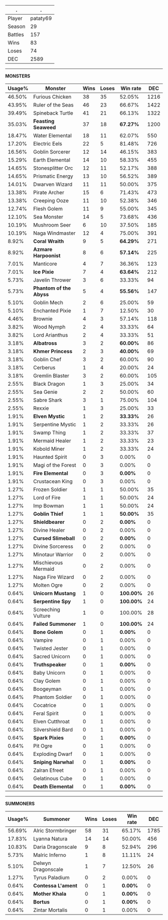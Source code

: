 .|.
|-|-
Player|pataty69
Season|29
Battles|157
Wins|83
Loses|74
DEC|2589

---
**MONSTERS**

Usage%|Monster|Wins|Loses|Win rate|DEC|
-|-|-|-|-|-|
46.50%|Furious Chicken|38|35|52.05%|1216|
43.95%|Ruler of the Seas|46|23|66.67%|1422|
39.49%|Spineback Turtle|41|21|66.13%|1322|
35.03%|**Feasting Seaweed**|37|18|**67.27%**|1200|
18.47%|Water Elemental|18|11|62.07%|550|
17.20%|Electric Eels|22|5|81.48%|726|
16.56%|Goblin Sorcerer|12|14|46.15%|383|
15.29%|Earth Elemental|14|10|58.33%|455|
14.65%|Stonesplitter Orc|12|11|52.17%|388|
14.65%|Prismatic Energy|13|10|56.52%|389|
14.01%|Dwarven Wizard|11|11|50.00%|375|
13.38%|Pirate Archer|15|6|71.43%|473|
13.38%|Creeping Ooze|11|10|52.38%|346|
12.74%|Flesh Golem|11|9|55.00%|345|
12.10%|Sea Monster|14|5|73.68%|436|
10.19%|Mushroom Seer|6|10|37.50%|185|
10.19%|Naga Windmaster|12|4|75.00%|391|
8.92%|**Coral Wraith**|9|5|**64.29%**|271|
8.92%|**Azmare Harpoonist**|8|6|**57.14%**|225|
7.01%|Manticore|4|7|36.36%|123|
7.01%|**Ice Pixie**|7|4|**63.64%**|212|
5.73%|Javelin Thrower|3|6|33.33%|94|
5.73%|**Phantom of the Abyss**|5|4|**55.56%**|147|
5.10%|Goblin Mech|2|6|25.00%|59|
5.10%|Enchanted Pixie|1|7|12.50%|30|
4.46%|Brownie|4|3|57.14%|118|
3.82%|Wood Nymph|2|4|33.33%|64|
3.82%|Lord Arianthus|2|4|33.33%|51|
3.18%|**Albatross**|3|2|**60.00%**|86|
3.18%|**Khmer Princess**|2|3|**40.00%**|69|
3.18%|Goblin Chef|3|2|60.00%|90|
3.18%|Cerberus|1|4|20.00%|24|
3.18%|Gremlin Blaster|3|2|60.00%|105|
2.55%|Black Dragon|1|3|25.00%|34|
2.55%|Sea Genie|2|2|50.00%|60|
2.55%|Sabre Shark|3|1|75.00%|104|
2.55%|Rexxie|1|3|25.00%|33|
1.91%|**Elven Mystic**|1|2|**33.33%**|26|
1.91%|Serpentine Mystic|1|2|33.33%|26|
1.91%|Swamp Thing|1|2|33.33%|37|
1.91%|Mermaid Healer|1|2|33.33%|23|
1.91%|Kobold Miner|1|2|33.33%|24|
1.91%|Haunted Spirit|0|3|0.00%|0|
1.91%|Magi of the Forest|0|3|0.00%|0|
1.91%|**Fire Elemental**|0|3|**0.00%**|0|
1.91%|Crustacean King|0|3|0.00%|0|
1.27%|Frozen Soldier|1|1|50.00%|35|
1.27%|Lord of Fire|1|1|50.00%|24|
1.27%|Imp Bowman|1|1|50.00%|24|
1.27%|**Goblin Thief**|1|1|**50.00%**|35|
1.27%|**Shieldbearer**|0|2|**0.00%**|0|
1.27%|Divine Healer|0|2|0.00%|0|
1.27%|**Cursed Slimeball**|0|2|**0.00%**|0|
1.27%|Divine Sorceress|0|2|0.00%|0|
1.27%|Minotaur Warrior|0|2|0.00%|0|
1.27%|Mischievous Mermaid|0|2|0.00%|0|
1.27%|Naga Fire Wizard|0|2|0.00%|0|
1.27%|Molten Ogre|0|2|0.00%|0|
0.64%|**Unicorn Mustang**|1|0|**100.00%**|26|
0.64%|**Serpentine Spy**|1|0|**100.00%**|24|
0.64%|Screeching Vulture|1|0|100.00%|28|
0.64%|**Failed Summoner**|1|0|**100.00%**|24|
0.64%|**Bone Golem**|0|1|**0.00%**|0|
0.64%|Vampire|0|1|0.00%|0|
0.64%|Twisted Jester|0|1|0.00%|0|
0.64%|Sacred Unicorn|0|1|0.00%|0|
0.64%|**Truthspeaker**|0|1|**0.00%**|0|
0.64%|Baby Unicorn|0|1|0.00%|0|
0.64%|Clay Golem|0|1|0.00%|0|
0.64%|Boogeyman|0|1|0.00%|0|
0.64%|Phantom Soldier|0|1|0.00%|0|
0.64%|Cocatrice|0|1|0.00%|0|
0.64%|Feral Spirit|0|1|0.00%|0|
0.64%|Elven Cutthroat|0|1|0.00%|0|
0.64%|Silvershield Bard|0|1|0.00%|0|
0.64%|**Spark Pixies**|0|1|**0.00%**|0|
0.64%|Pit Ogre|0|1|0.00%|0|
0.64%|Exploding Dwarf|0|1|0.00%|0|
0.64%|**Sniping Narwhal**|0|1|**0.00%**|0|
0.64%|Zalran Efreet|0|1|0.00%|0|
0.64%|Gelatinous Cube|0|1|0.00%|0|
0.64%|**Death Elemental**|0|1|**0.00%**|0|

---
**SUMMONERS**

Usage%|Summoner|Wins|Loses|Win rate|DEC|
-|-|-|-|-|-|
56.69%|Alric Stormbringer|58|31|65.17%|1785|
17.83%|Lyanna Natura|14|14|50.00%|456|
10.83%|Daria Dragonscale|9|8|52.94%|296|
5.73%|Malric Inferno|1|8|11.11%|24|
5.10%|Delwyn Dragonscale|1|7|12.50%|26|
1.27%|Tyrus Paladium|0|2|0.00%|0|
0.64%|**Contessa L'ament**|0|1|**0.00%**|0|
0.64%|**Mother Khala**|0|1|**0.00%**|0|
0.64%|**Bortus**|0|1|**0.00%**|0|
0.64%|Zintar Mortalis|0|1|0.00%|0|
